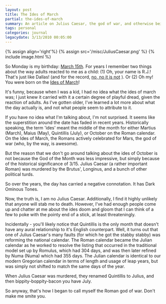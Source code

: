 ```yaml
---
layout: post
title: The Ides of March
partial: the-ides-of-march
summary: An article on Julius Caesar, the god of war, and otherwise being awesome.
tags: personal
categories: journal
legacydate: 3/13/2010 00:05:00
---
```


{% assign align='right'%}
{% assign src='/misc/JuliusCaesar.png' %}
{% include image.html %}

So Monday is my birthday: [March 15th](http://en.wikipedia.org/wiki/March_15). For years I remember two things about the way adults reacted to me as a child: (1) Oh, your name is R.J.! That's just like Dallas! (and for the record, [no, no it is not](http://en.wikipedia.org/wiki/Dallas_(TV_series)) ). Or (2) Oh my! You were born on the [Ides of March](http://en.wikipedia.org/wiki/Ides_of_March)!

It's funny, because when I was a kid, I had no idea what the ides of march was; I just knew it carried with it a certain degree of playful dread, given the reaction of adults. As I've gotten older, I've learned a lot more about what the day actually is, and not what people seem to attribute to it.

If you have no idea what I'm talking about, I'm not surprised. It seems like the superstition around the date has faded in recent years. Historically speaking, the term 'ides' meant the middle of the month for either Martius (March), Maius (May), Quintillis (July), or October on the Roman calendar. On the Ides of March, the Romans actively celebrated for Mars, the god of war (who, by the way, is awesome).

But the reason that we don't go around talking about the ides of October is not because the God of the Month was less impressive, but simply because of the historical significance of 3/15. Julius Caesar (a rather important Roman) was murdered by the Brutus', Longinus, and a bunch of other political turds.

So over the years, the day has carried a negative connotation. It has Dark Ominous Tones.

Now, the truth is, I am no Julius Caesar. Additionally, I find it highly unlikely that anyone will stab me to death. However, I've had enough people come up and chatter at me about the ides doom and gloom that I can think of a few to poke with the pointy end of a stick, at least threateningly.

Incidentally - you'll likely notice that Quintillis is the only month that doesn't have any aural relationship to it's English counterpart. Well, it turns out that one of Julius Caesar's many faults (for which he got the stabby stabby) was reforming the national calendar. The Roman calendar became the Julian calendar as he worked to resolve the listing that occurred in the traditional model set up by Romulus, which had 304 days, and was then later refined by Numa (Numa) which had 355 days. The Julian calendar is identical to our modern Gregorian calendar in terms of length and usage of leap years, but was simply not shifted to match the same days of the year.

When Julius Caesar was murdered, they renamed Quintillis to Julius, and then bippity-boppity-bacon you have July.

So anyway, that's how I began to call myself the Roman god of war. Don't make me smite you.